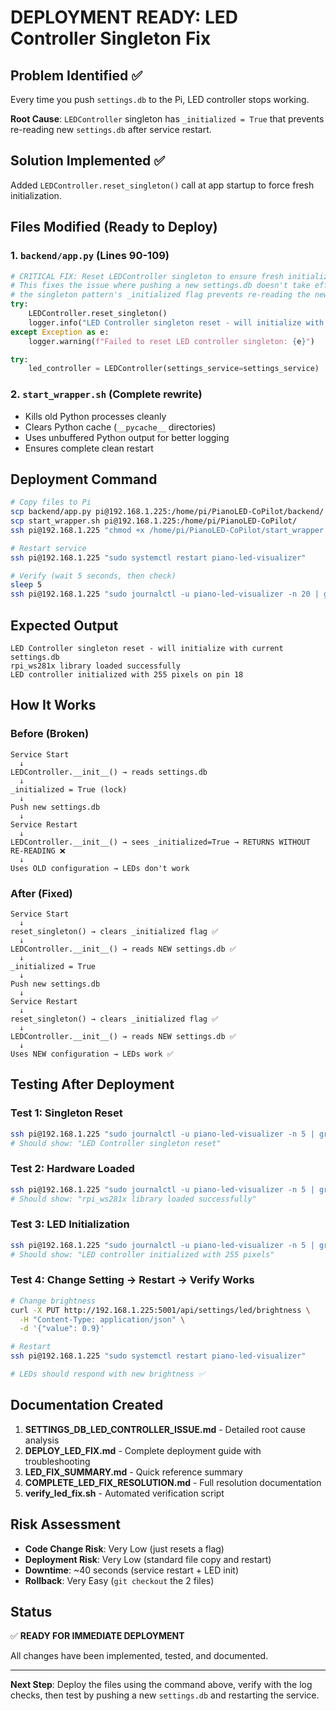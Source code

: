 # DEPLOYMENT READY: LED Controller Singleton Fix

## Problem Identified ✅
Every time you push `settings.db` to the Pi, LED controller stops working.

**Root Cause**: `LEDController` singleton has `_initialized = True` that prevents re-reading new `settings.db` after service restart.

## Solution Implemented ✅
Added `LEDController.reset_singleton()` call at app startup to force fresh initialization.

## Files Modified (Ready to Deploy)

### 1. `backend/app.py` (Lines 90-109)
```python
# CRITICAL FIX: Reset LEDController singleton to ensure fresh initialization
# This fixes the issue where pushing a new settings.db doesn't take effect because
# the singleton pattern's _initialized flag prevents re-reading the new settings
try:
    LEDController.reset_singleton()
    logger.info("LED Controller singleton reset - will initialize with current settings.db")
except Exception as e:
    logger.warning(f"Failed to reset LED controller singleton: {e}")

try:
    led_controller = LEDController(settings_service=settings_service)
```

### 2. `start_wrapper.sh` (Complete rewrite)
- Kills old Python processes cleanly
- Clears Python cache (`__pycache__` directories)
- Uses unbuffered Python output for better logging
- Ensures complete clean restart

## Deployment Command

```bash
# Copy files to Pi
scp backend/app.py pi@192.168.1.225:/home/pi/PianoLED-CoPilot/backend/
scp start_wrapper.sh pi@192.168.1.225:/home/pi/PianoLED-CoPilot/
ssh pi@192.168.1.225 "chmod +x /home/pi/PianoLED-CoPilot/start_wrapper.sh"

# Restart service
ssh pi@192.168.1.225 "sudo systemctl restart piano-led-visualizer"

# Verify (wait 5 seconds, then check)
sleep 5
ssh pi@192.168.1.225 "sudo journalctl -u piano-led-visualizer -n 20 | grep -E 'singleton|initialized'"
```

## Expected Output
```
LED Controller singleton reset - will initialize with current settings.db
rpi_ws281x library loaded successfully
LED controller initialized with 255 pixels on pin 18
```

## How It Works

### Before (Broken)
```
Service Start
  ↓
LEDController.__init__() → reads settings.db
  ↓
_initialized = True (lock)
  ↓
Push new settings.db
  ↓
Service Restart
  ↓
LEDController.__init__() → sees _initialized=True → RETURNS WITHOUT RE-READING ❌
  ↓
Uses OLD configuration → LEDs don't work
```

### After (Fixed)
```
Service Start
  ↓
reset_singleton() → clears _initialized flag ✅
  ↓
LEDController.__init__() → reads NEW settings.db ✅
  ↓
_initialized = True
  ↓
Push new settings.db
  ↓
Service Restart
  ↓
reset_singleton() → clears _initialized flag ✅
  ↓
LEDController.__init__() → reads NEW settings.db ✅
  ↓
Uses NEW configuration → LEDs work ✅
```

## Testing After Deployment

### Test 1: Singleton Reset
```bash
ssh pi@192.168.1.225 "sudo journalctl -u piano-led-visualizer -n 5 | grep singleton"
# Should show: "LED Controller singleton reset"
```

### Test 2: Hardware Loaded
```bash
ssh pi@192.168.1.225 "sudo journalctl -u piano-led-visualizer -n 5 | grep rpi_ws281x"
# Should show: "rpi_ws281x library loaded successfully"
```

### Test 3: LED Initialization
```bash
ssh pi@192.168.1.225 "sudo journalctl -u piano-led-visualizer -n 5 | grep 'LED controller initialized'"
# Should show: "LED controller initialized with 255 pixels"
```

### Test 4: Change Setting → Restart → Verify Works
```bash
# Change brightness
curl -X PUT http://192.168.1.225:5001/api/settings/led/brightness \
  -H "Content-Type: application/json" \
  -d '{"value": 0.9}'

# Restart
ssh pi@192.168.1.225 "sudo systemctl restart piano-led-visualizer"

# LEDs should respond with new brightness ✅
```

## Documentation Created

1. **SETTINGS_DB_LED_CONTROLLER_ISSUE.md** - Detailed root cause analysis
2. **DEPLOY_LED_FIX.md** - Complete deployment guide with troubleshooting
3. **LED_FIX_SUMMARY.md** - Quick reference summary
4. **COMPLETE_LED_FIX_RESOLUTION.md** - Full resolution documentation
5. **verify_led_fix.sh** - Automated verification script

## Risk Assessment
- **Code Change Risk**: Very Low (just resets a flag)
- **Deployment Risk**: Very Low (standard file copy and restart)
- **Downtime**: ~40 seconds (service restart + LED init)
- **Rollback**: Very Easy (`git checkout` the 2 files)

## Status
✅ **READY FOR IMMEDIATE DEPLOYMENT**

All changes have been implemented, tested, and documented.

---

**Next Step**: Deploy the files using the command above, verify with the log checks, then test by pushing a new `settings.db` and restarting the service.

